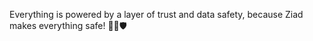 Everything is powered by a layer of trust and data safety, because Ziad makes everything safe! 🔐✨🛡️
